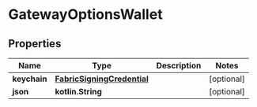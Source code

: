 
# GatewayOptionsWallet

## Properties
Name | Type | Description | Notes
------------ | ------------- | ------------- | -------------
**keychain** | [**FabricSigningCredential**](FabricSigningCredential.md) |  |  [optional]
**json** | **kotlin.String** |  |  [optional]



